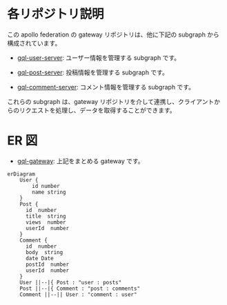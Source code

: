 # 各リポジトリ説明

この apollo federation の gateway リポジトリは、他に下記の subgraph から構成されています。

- [gql-user-server](https://github.com/yuyakinjo/gql-user-server): ユーザー情報を管理する subgraph です。

- [gql-post-server](https://github.com/yuyakinjo/gql-post-server): 投稿情報を管理する subgraph です。
- [gql-comment-server](https://github.com/yuyakinjo/gql-comment-server): コメント情報を管理する subgraph です。

これらの subgraph は、gateway リポジトリを介して連携し、クライアントからのリクエストを処理し、データを取得することができます。

# ER 図

- [gql-gateway](https://github.com/yuyakinjo/gql-gateway): 上記をまとめる gateway です。

```mermaid
erDiagram
    User {
        id number
        name string
    }
    Post {
      id  number
      title  string
      views  number
      userId  number
    }
    Comment {
      id  number
      body  string
      date Date
      postId  number
      userId  number
    }
    User ||--|{ Post : "user : posts"
    Post ||--|{ Comment : "post : comments"
    Comment ||--|| User : "comment : user"
```
